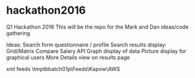 # hackathon2016 #
Q1 Hackathon 2016
This will be the repo for the Mark and Dan ideas/code gathering

Ideas: 
Search form questionnaire / profile
Search results display: 
Grid/Matrix 
Compare
Salary API
Graph display of data
Picture display for graphical users
More Details view on results page

xml feeds
\\tmptbbatch01p\Feeds\Kapow\AWS

